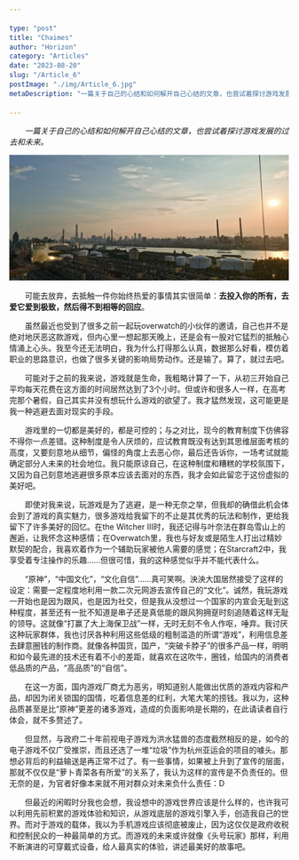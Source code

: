 ```yaml
---

type: "post"
title: "Chaimes"
author: "Horizon"
category: "Articles"
date: "2023-08-20"
slug: "/Article_6"
postImage: "./img/Article_6.jpg"
metaDescription: "一篇关于自己的心结和如何解开自己心结的文章，也尝试着探讨游戏发展的过去和未来。"

---
```


&emsp;&emsp;*一篇关于自己的心结和如何解开自己心结的文章，也尝试着探讨游戏发展的过去和未来。*

![Chaimes](./img/Article_6.jpg)

&emsp;&emsp;可能去放弃，去抵触一件你始终热爱的事情其实很简单：**去投入你的所有，去爱它爱到极致，然后得不到相等的回应**。

&emsp;&emsp;虽然最近也受到了很多之前一起玩overwatch的小伙伴的邀请，自己也并不是绝对地厌恶这款游戏，但内心里一想起那天晚上，还是会有一股对它猛烈的抵触心情涌上心头。我至今还无法明白，我为什么打得那么认真，数据那么好看，模仿着职业的思路意识，也做了很多关键的影响局势动作。还是输了。算了，就过去吧。

&emsp;&emsp;可能对于之前的我来说，游戏就是生命，我粗略计算了一下，从初三开始自己平均每天花费在这方面的时间居然达到了3个小时。但或许和很多人一样，在高考完那个暑假，自己其实并没有想玩什么游戏的欲望了。我才猛然发现，这可能更是我一种逃避去面对现实的手段。

&emsp;&emsp;游戏里的一切都是美好的，都是可控的；与之对比，现今的教育制度下仿佛容不得你一点差错。这种制度是令人厌烦的，应试教育既没有达到其思维层面考核的高度，又要刻意地从细节，偏怪的角度上去恶心你，最后还告诉你，一场考试就能确定部分人未来的社会地位。我只能原谅自己，在这种制度和糟糕的学校氛围下，又因为自己刻意地逃避很多原本应该去面对的东西，我才会如此留恋于这份虚拟的美好吧。

&emsp;&emsp;即使对我来说，玩游戏是为了逃避，是一种无奈之举，但我却的确借此机会体会到了游戏的真实魅力，很多游戏给我留下的不止是其优秀的玩法和制作，更给我留下了许多美好的回忆。在the Witcher III时，我还记得与叶奈法在群岛雪山上的邂逅，让我怀念这种感情；在Overwatch里，我也与好友或是陌生人打出过精妙默契的配合，我喜欢着作为一个辅助玩家被他人需要的感觉；在Starcraft2中，我享受着专注操作的乐趣......但很可惜，我的这种感觉似乎并不能代表什么。

&emsp;&emsp;“原神”，“中国文化”，“文化自信”......真可笑啊。泱泱大国居然接受了这样的设定：需要一定程度地利用一款二次元网游去宣传自己的“文化”。诚然，我玩游戏一开始也是因为跟风，也是因为社交，但是我从没想过一个国家的内宣会无耻到这种程度，甚至还有一批不知道是串子还是真低能的跟风狗拥趸时刻追随着这样无耻的领导。这就像“打赢了大上海保卫战”一样，无时无刻不令人作呕，唾弃。我讨厌这种玩家群体，我也讨厌各种利用这些低级的粗制滥造的所谓“游戏”，利用信息差去肆意圈钱的制作商。就像各种国货，国产，“突破卡脖子”的很多产品一样，明明和如今最先进的技术还有着不小的差距，就喜欢在这吹牛，圈钱，给国内的消费者低品质的产品，“高品质”的“自信”。

&emsp;&emsp;在这一方面，国内游戏厂商尤为恶劣，明知道别人能做出优质的游戏内容和产品，却因为闭关锁国的国情，吃着信息差的红利，大笔大笔的捞钱。我以为，这种品质甚至是比“原神”更差的诸多游戏，造成的负面影响是长期的，在此请读者自行体会，就不多赘述了。

&emsp;&emsp;但显然，与政府二十年前视电子游戏为洪水猛兽的态度截然相反的是，如今的电子游戏不仅广受推崇，而且还选了一堆“垃圾”作为杭州亚运会的项目的噱头。那想必背后的利益输送是再正常不过了。有一些事情，如果被上升到了宣传的层面，那就不仅仅是“萝卜青菜各有所爱”的关系了，我认为这样的宣传是不负责任的。但无奈的是，为官者好像本来就不用对群众对未来负什么责任：D

&emsp;&emsp;但最近的闲暇时分我也会想，我设想中的游戏世界应该是什么样的，也许我可以利用先前积累的游戏体验和知识，从游戏底层的游戏引擎入手，创造我自己的世界。而对于游戏的载体，我以为手机游戏应该彻底被废止，因为这仅仅是政府收税和控制民众的一种最简单的方式。而游戏的未来或许就像《头号玩家》那样，利用不断演进的可穿戴式设备，给人最真实的体验，讲述最美好的故事吧。